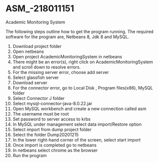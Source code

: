 # ASM_-218011151
Academic Monitoring System


The following steps outline how to get the program running. The required software for the program are, Netbeans 8, Jdk 8 and MySQL.

1. Download project folder
2. Open netbeans
3. Open project AcademicMonitoringSystem in netbeans
4. There might be an error(s), right click on AcademicMonitoringSystem and scroll down to resolve errors.
5. For the missing server error, choose add server
6. Select glassfish server
7. Download server
8. For the connector error, go to Local Disk , Program files(x86), MySQL folder
9. Select Connector J folder
10. Select mysql-connector-java-8.0.22.jar
11. Open MySQL workbench and create a new connection called asm
12. The username must be root
13. Set password to server access to krbs
14. In MySQL under management select data import/Restore option
15. Select import from dump project folder
16. Select the folder Dump20201215
17. In the lower right-hand corner of the screen, select start import
18. Once import is completed go to netbeans
19. In netbeans select chrome as the browser
20. Run the program
